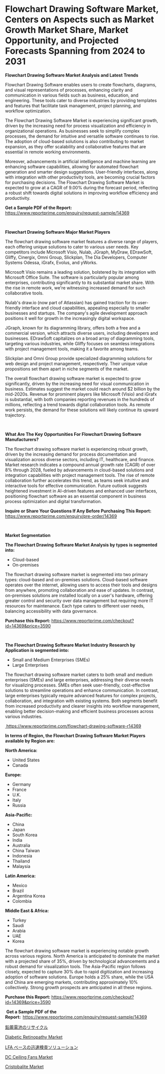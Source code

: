 <p><h1>Flowchart Drawing Software Market, Centers on Aspects such as Market Growth Market Share, Market Opportunity, and Projected Forecasts Spanning from 2024 to 2031</h1></p><p><strong>Flowchart Drawing Software Market Analysis and Latest Trends</strong></p>
<p><p>Flowchart Drawing Software enables users to create flowcharts, diagrams, and visual representations of processes, enhancing clarity and communication in various fields such as business, education, and engineering. These tools cater to diverse industries by providing templates and features that facilitate task management, project planning, and workflow optimization.</p><p>The Flowchart Drawing Software Market is experiencing significant growth, driven by the increasing need for process visualization and efficiency in organizational operations. As businesses seek to simplify complex processes, the demand for intuitive and versatile software continues to rise. The adoption of cloud-based solutions is also contributing to market expansion, as they offer scalability and collaborative features that are essential in remote working environments.</p><p>Moreover, advancements in artificial intelligence and machine learning are enhancing software capabilities, allowing for automated flowchart generation and smarter design suggestions. User-friendly interfaces, along with integration with other productivity tools, are becoming crucial factors for purchasing decisions. The Flowchart Drawing Software Market is expected to grow at a CAGR of 9.00% during the forecast period, reflecting a robust shift towards digital solutions in improving workflow efficiency and productivity.</p></p>
<p><strong>Get a Sample PDF of the Report:&nbsp;</strong> <a href="https://www.reportprime.com/enquiry/request-sample/14369">https://www.reportprime.com/enquiry/request-sample/14369</a></p>
<p>&nbsp;</p>
<p><strong>Flowchart Drawing Software Major Market Players</strong></p>
<p><p>The flowchart drawing software market features a diverse range of players, each offering unique solutions to cater to various user needs. Key competitors include Microsoft Visio, Nulab, JGraph, MyDraw, EDrawSoft, Gliffy, Cinergix, Omni Group, Slickplan, The Dia Developers, Computer Systems Odessa, iGrafx, Evolus, and yWorks.</p><p>Microsoft Visio remains a leading solution, bolstered by its integration with Microsoft Office Suite. The software is particularly popular among enterprises, contributing significantly to its substantial market share. With the rise in remote work, we're witnessing increased demand for such collaborative tools.</p><p>Nulab's draw.io (now part of Atlassian) has gained traction for its user-friendly interface and cloud capabilities, appealing especially to smaller businesses and startups. The company's agile development approach positions it well for growth in the increasingly digital workspace.</p><p>JGraph, known for its diagramming library, offers both a free and a commercial version, which attracts diverse users, including developers and businesses. EDrawSoft capitalizes on a broad array of diagramming tools, targeting various industries, while Gliffy focuses on seamless integrations with project management tools, making it a favorite among teams.</p><p>Slickplan and Omni Group provide specialized diagramming solutions for web design and project management, respectively. Their unique value propositions set them apart in niche segments of the market.</p><p>The overall flowchart drawing software market is expected to grow significantly, driven by the increasing need for visual communication in business. Estimates suggest the market could reach around $2 billion by the mid-2020s. Revenue for prominent players like Microsoft (Visio) and iGrafx is substantial, with both companies reporting revenues in the hundreds of millions, reflecting a trend towards digital collaboration tools. As remote work persists, the demand for these solutions will likely continue its upward trajectory.</p></p>
<p>&nbsp;</p>
<p><strong>What Are The Key Opportunities For Flowchart Drawing Software Manufacturers?</strong></p>
<p><p>The flowchart drawing software market is experiencing robust growth, driven by the increasing demand for process documentation and visualization across diverse sectors, including IT, healthcare, and finance. Market research indicates a compound annual growth rate (CAGR) of over 8% through 2028, fueled by advancements in cloud-based solutions and integration capabilities with project management tools. The rise of remote collaboration further accelerates this trend, as teams seek intuitive and interactive tools for effective communication. Future outlook suggests heightened investment in AI-driven features and enhanced user interfaces, positioning flowchart software as an essential component in business process optimization and digital transformation.</p></p>
<p><strong>Inquire or Share Your Questions If Any Before Purchasing This Report:</strong> <a href="https://www.reportprime.com/enquiry/pre-order/14369">https://www.reportprime.com/enquiry/pre-order/14369</a></p>
<p>&nbsp;</p>
<p><strong>Market Segmentation</strong></p>
<p><strong>The Flowchart Drawing Software Market Analysis by types is segmented into:</strong></p>
<p><ul><li>Cloud-based</li><li>On-premises</li></ul></p>
<p><p>The flowchart drawing software market is segmented into two primary types: cloud-based and on-premises solutions. Cloud-based software operates over the internet, allowing users to access their tools and designs from anywhere, promoting collaboration and ease of updates. In contrast, on-premises solutions are installed locally on a user's hardware, offering greater control and security over data management but requiring more IT resources for maintenance. Each type caters to different user needs, balancing accessibility with data governance.</p></p>
<p><strong>Purchase this Report:&nbsp;</strong><a href="https://www.reportprime.com/checkout?id=14369&price=3590">https://www.reportprime.com/checkout?id=14369&price=3590</a></p>
<p>&nbsp;</p>
<p><strong>The Flowchart Drawing Software Market Industry Research by Application is segmented into:</strong></p>
<p><ul><li>Small and Medium Enterprises (SMEs)</li><li>Large Enterprises</li></ul></p>
<p><p>The flowchart drawing software market caters to both small and medium enterprises (SMEs) and large enterprises, addressing their diverse needs for visualizing processes. SMEs often seek user-friendly, cost-effective solutions to streamline operations and enhance communication. In contrast, large enterprises typically require advanced features for complex projects, collaboration, and integration with existing systems. Both segments benefit from increased productivity and clearer insights into workflow management, enabling better decision-making and efficient business processes across various industries.</p></p>
<p><a href="https://www.reportprime.com/flowchart-drawing-software-r14369">&nbsp;https://www.reportprime.com/flowchart-drawing-software-r14369</a></p>
<p><strong>In terms of Region, the Flowchart Drawing Software Market Players available by Region are:</strong></p>
<p>
    <p> <strong> North America: </strong>
        <ul>
            <li>United States</li>
            <li>Canada</li>
        </ul>
        </p> 
    <p> <strong> Europe: </strong>
        <ul>
            <li>Germany</li>
            <li>France</li>
            <li>U.K.</li>
            <li>Italy</li>
            <li>Russia</li>
        </ul>
        </p> 
    <p> <strong> Asia-Pacific: </strong>
        <ul>
            <li>China</li>
            <li>Japan</li>
            <li>South Korea</li>
            <li>India</li>
            <li>Australia</li>
            <li>China Taiwan</li>
            <li>Indonesia</li>
            <li>Thailand</li>
            <li>Malaysia</li>
        </ul>
        </p> 
    <p> <strong> Latin America: </strong>
        <ul>
            <li>Mexico</li>
            <li>Brazil</li>
            <li>Argentina Korea</li>
            <li>Colombia</li>
        </ul>
        </p> 
    <p> <strong> Middle East & Africa: </strong>
        <ul>
            <li>Turkey</li>
            <li>Saudi</li>
            <li>Arabia</li>
            <li>UAE</li>
            <li>Korea</li>
        </ul>
    </p>
    </p>
<p><p>The flowchart drawing software market is experiencing notable growth across various regions. North America is anticipated to dominate the market with a projected share of 35%, driven by technological advancements and a robust demand for visualization tools. The Asia-Pacific region follows closely, expected to capture 30% due to rapid digitization and increasing adoption of software solutions. Europe holds a 25% share, while the USA and China are emerging markets, contributing approximately 10% collectively. Strong growth prospects are anticipated in all these regions.</p></p>
<p><strong>Purchase this Report: </strong><a href="https://www.reportprime.com/checkout?id=14369&price=3590">https://www.reportprime.com/checkout?id=14369&price=3590</a></p>
<p>&nbsp;<strong>Get a Sample PDF of the Report:&nbsp;&nbsp;</strong><a href="https://www.reportprime.com/enquiry/request-sample/14369">https://www.reportprime.com/enquiry/request-sample/14369</a></p>
<p><strong></strong></p>
<p><p><a href="https://medium.com/@shawnsmihv6/recycling-of-lead-acid-battery-market-%E3%81%AE%E3%82%B0%E3%83%AD%E3%83%BC%E3%83%90%E3%83%AB%E5%B8%82%E5%A0%B4%E6%A6%82%E8%A6%81%E3%81%AF-%E4%B8%96%E7%95%8C%E3%81%8A%E3%82%88%E3%81%B3%E4%B8%BB%E8%A6%81%E5%B8%82%E5%A0%B4%E3%81%AB%E3%81%8A%E3%81%91%E3%82%8B%E6%A5%AD%E7%95%8C%E3%81%AB%E5%BD%B1%E9%9F%BF%E3%82%92%E4%B8%8E%E3%81%88%E3%82%8B%E4%B8%BB%E8%A6%81%E3%81%AA%E3%83%88%E3%83%AC%E3%83%B3%E3%83%89%E3%81%AB%E3%81%A4%E3%81%84%E3%81%A6-%E7%8B%AC%E8%87%AA%E3%81%AE%E8%A6%96%E7%82%B9%E3%82%92%E6%8F%90%E4%BE%9B%E3%81%97%E3%81%BE%E3%81%99-b9afc9b6b39e">鉛蓄電池のリサイクル</a></p><p><a href="https://www.linkedin.com/pulse/comprehensive-analysis-global-diabetic-retinopathy-market-arkxc?trackingId=F7TdoWPuQm%2BKqonbptiR%2Fg%3D%3D">Diabetic Retinopathy Market</a></p><p><a href="https://medium.com/@shawnsmihv6/lfa-based-rapid-testing-solutions-e434142bfbb3?postPublishedType=initial">LFA ベースの迅速検査ソリューション</a></p><p><a href="https://medium.com/@ruhinayunsa/this-report-on-dc-ceiling-fans-market-is-a-comprehensive-analysis-of-market-shares-strategies-09f25e33e4df">DC Ceiling Fans Market</a></p><p><a href="https://issuu.com/reportprime-2/docs/cristobalite-market-size-2030.pptx_9dac163319ae06">Cristobalite Market</a></p></p>